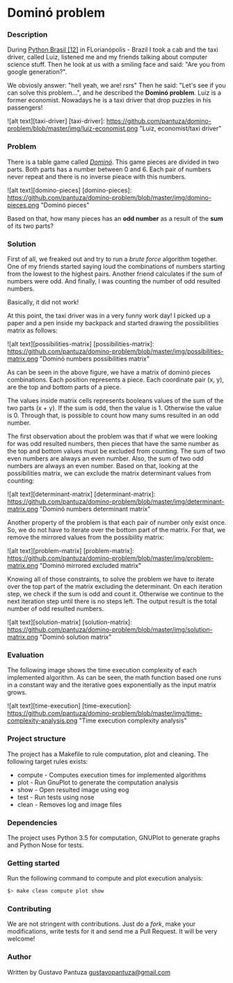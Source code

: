 # Dominó problem

### Description

During [Python Brasil [12]](http://2016.pythonbrasil.org.br/) in FLorianópolis - Brazil
I took a cab and the taxi driver, called Luiz, listened me and my friends talking about
computer science stuff.
Then he look at us with a smiling face and said: "Are you from google generation?".

We obviosly answer: "hell yeah, we are! rsrs" Then he said: "Let's see if you can
solve this problem...", and he described the **Dominó problem**.
Luiz is a former economist. Nowadays he is a taxi driver that drop puzzles in his passengers! 

![alt text][taxi-driver]
[taxi-driver]: https://github.com/pantuza/domino-problem/blob/master/img/luiz-economist.png "Luiz, economist/taxi driver"


### Problem

There is a table game called [*Dominó*](https://en.wikipedia.com/domino).
This game pieces are divided in two parts.
Both parts has a number between 0 and 6.
Each pair of numbers never repeat and there is no inverse pieace
with this numbers.

![alt text][domino-pieces]
[domino-pieces]: https://github.com/pantuza/domino-problem/blob/master/img/domino-pieces.png "Dominó pieces"

Based on that, how many pieces has an **odd number** as a result of the **sum** of
its two parts?

### Solution

First of all, we freaked out and try to run a *brute force* algorithm together.
One of my friends started saying loud the combinations of numbers starting from the lowest to the highest pairs.
Another friend calculates if the sum of numbers were odd.
And finally, I was counting the number of odd resulted numbers.

Basically, it did not work!

At this point, the taxi driver was in a very funny work day!
I picked up a paper and a pen inside my backpack and started drawing the possibilities matrix as follows:

![alt text][possibilities-matrix]
[possibilities-matrix]: https://github.com/pantuza/domino-problem/blob/master/img/possibilities-matrix.png "Dominó numbers possibilities matrix"

As can be seen in the above figure, we have a matrix of dominó pieces combinations.
Each position represents a piece.
Each coordinate pair (x, y), are the top and bottom parts of a piece.

The values inside matrix cells represents booleans values of the sum of the two parts (x + y). 
If the sum is odd, then the value is 1. Otherwise the value is 0.
Through that, is possible to count how many sums resulted in an odd number.

The first observation about the problem was that if what we were looking for was odd resulted numbers, then pieces that have the same number as the top and bottom values must be excluded from counting. The sum of two even numbers are always an even number. Also, the sum of two odd numbers are always an even number. Based on that, looking at the possibilities matrix, we can exclude the matrix determinant values from counting:

![alt text][determinant-matrix]
[determinant-matrix]: https://github.com/pantuza/domino-problem/blob/master/img/determinant-matrix.png "Dominó numbers determinant matrix"

Another property of the problem is that each pair of number only exist once.
So, we do not have to iterate over the bottom part of the matrix. 
For that, we remove the mirrored values from the possibility matrix:

![alt text][problem-matrix]
[problem-matrix]: https://github.com/pantuza/domino-problem/blob/master/img/problem-matrix.png "Dominó mirrored excluded matrix"

Knowing all of those constraints, to solve the problem we have to iterate over the top part of the matrix excluding the determinant.
On each iteration step, we check if the sum is odd and count it.
Otherwise we continue to the next iteration step until there is no steps left.
The output result is the total number of odd resulted numbers.

![alt text][solution-matrix]
[solution-matrix]: https://github.com/pantuza/domino-problem/blob/master/img/solution-matrix.png "Dominó solution matrix"


### Evaluation

The following image shows the time execution complexity of each implemented
algorithm.
As can be seen, the math function based one runs in a constant way and the
iterative goes exponentially as the input matrix grows.

![alt text][time-execution]
[time-execution]: https://github.com/pantuza/domino-problem/blob/master/img/time-complexity-analysis.png "Time execution complexity analysis"


### Project structure

The project has a Makefile to rule computation, plot and cleaning.
The following target rules exists:

- compute - Computes execution times for implemented algorithms
- plot    - Run GnuPlot to generate the computation analysis
- show    - Open resulted image using eog
- test    - Run tests using nose
- clean   - Removes log and image files

### Dependencies

The project uses Python 3.5 for computation, GNUPlot to generate graphs and Python Nose for tests. 

### Getting started

Run the following command to compute and plot execution analysis:

```bash
$> make clean compute plot show
```

### Contributing

We are not stringent with contributions.
Just do a *fork*, make your modifications, write tests for it and send me a
Pull Request. It will be very welcome!


### Author

Written by Gustavo Pantuza <gustavopantuza@gmail.com>
